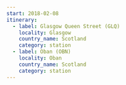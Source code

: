 ```yaml
---
start: 2018-02-08
itinerary:
  - label: Glasgow Queen Street (GLQ)
    locality: Glasgow
    country_name: Scotland
    category: station
  - label: Oban (OBN)
    locality: Oban
    country_name: Scotland
    category: station
---
```

